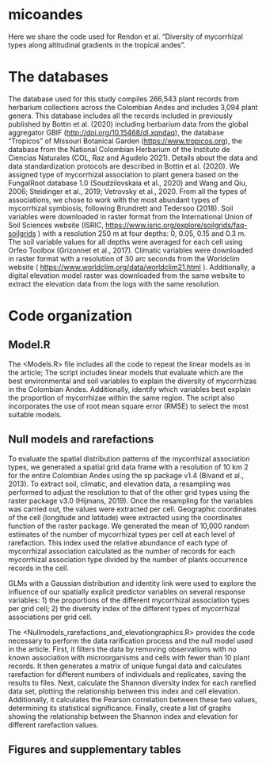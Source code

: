 # micoandes

Here we share the code used for Rendon et al. “Diversity of mycorrhizal types along
altitudinal gradients in the tropical andes”.

# The databases

The database used for this study compiles 266,543 plant records from herbarium collections
across the Colombian Andes and includes 3,094 plant genera. This database includes all the
records included in previously published by Bottin et al. (2020) including herbarium data from
the global aggregator GBIF (http://doi.org/10.15468/dl.xqndaq), the database “Tropicos” of
Missouri Botanical Garden (https://www.tropicos.org), the database from the National
Colombian Herbarium of the Instituto de Ciencias Naturales (COL, Raz and Agudelo 2021).
Details about the data and data standardization protocols are described in Bottin et al. (2020).
We assigned type of mycorrhizal association to plant genera based on the FungalRoot database
1.0 (Soudzilovskaia et al., 2020) and Wang and Qiu, 2006; Steidinger et al., 2019; Vetrovsky et
al., 2020. From all the types of associations, we chose to work with the most abundant types of
mycorrhizal symbiosis, following Brundrett and Tedersoo (2018).
Soil variables were downloaded in raster format from the International Union of Soil Sciences
website (ISRIC, https://www.isric.org/explore/soilgrids/faq-soilgrids ) with a resolution 250 m at
four depths: 0, 0.05, 0.15 and 0.3 m. The soil variable values for all depths were averaged for
each cell using Orfeo Toolbox (Grizonnet et al., 2017). Climatic variables were downloaded in
raster format with a resolution of 30 arc seconds from the Worldclim website
( https://www.worldclim.org/data/worldclim21.html ). Additionally, a digital elevation model
raster was downloaded from the same website to extract the elevation data from the logs with the
same resolution.

# Code organization

## Model.R

The <Models.R> file includes all the code to repeat the linear models as in the article; The script includes linear models that evaluate which are the best environmental and soil variables to explain the diversity of mycorrhizas in the Colombian Andes. Additionally, identify which variables best explain the proportion of mycorrhizae within the same region. The script also incorporates the use of root mean square error (RMSE) to select the most suitable models.

## Null models and rarefactions  

To evaluate the spatial distribution patterns of the mycorrhizal association types, we generated a
spatial grid data frame with a resolution of 10 km 2 for the entire Colombian Andes using the sp
package v1.4 (Bivand et al., 2013). To extract soil, climatic, and elevation data, a resampling was
performed to adjust the resolution to that of the other grid types using the raster package v3.0
(Hijmans, 2019). Once the resampling for the variables was carried out, the values were
extracted per cell. Geographic coordinates of the cell (longitude and latitude) were extracted
using the coordinates function of the raster package. We generated the mean of 10,000 random
estimates of the number of mycorrhizal types per cell at each level of rarefaction.
This index used the relative abundance of each type of mycorrhizal association calculated as the
number of records for each mycorrhizal association type divided by the number of plants
occurrence records in the cell.

GLMs with a Gaussian distribution and identity link were used to explore the influence of our
spatially explicit predictor variables on several response variables: 1) the proportions of the
different mycorrhizal association types per grid cell; 2) the diversity index of the different types
of mycorrhizal associations per grid cell.

The <Nullmodels_rarefactions_and_elevationgraphics.R> provides the code necessary to perform the data rarification process and the null model used in the article. First, it filters the data by removing observations with no known association with microorganisms and cells with fewer than 10 plant records. It then generates a matrix of unique fungal data and calculates rarefaction for different numbers of individuals and replicates, saving the results to files. Next, calculate the Shannon diversity index for each rarefied data set, plotting the relationship between this index and cell elevation. Additionally, it calculates the Pearson correlation between these two values, determining its statistical significance. Finally, create a list of graphs showing the relationship between the Shannon index and elevation for different rarefaction values.

## Figures and supplementary tables 


